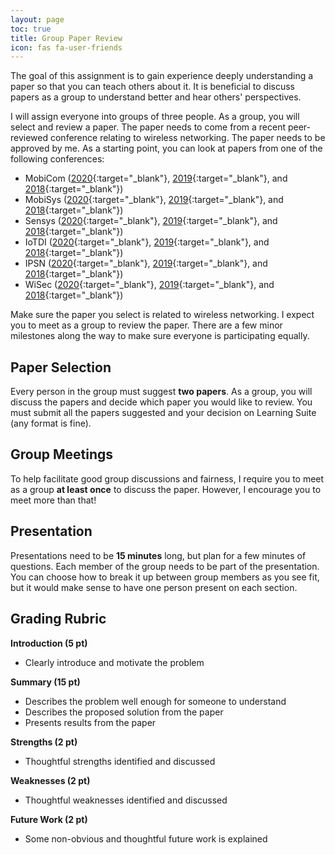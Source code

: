 ```yaml
---
layout: page
toc: true
title: Group Paper Review
icon: fas fa-user-friends
---
```


The goal of this assignment is to gain experience deeply understanding a paper so that you can teach others about it. It is beneficial to discuss papers as a group to understand better and hear others' perspectives.

I will assign everyone into groups of three people. As a group, you will select and review a paper. The paper needs to come from a recent peer-reviewed conference relating to wireless networking. The paper needs to be approved by me. As a starting point, you can look at papers from one of the following conferences:

- MobiCom ([2020](https://sigmobile.org/mobicom/2020/program.php){:target="_blank"}, [2019](https://sigmobile.org/mobicom/2019/program.php){:target="_blank"}, and [2018](https://sigmobile.org/mobicom/2018/program.php){:target="_blank"})
- MobiSys ([2020](https://www.sigmobile.org/mobisys/2020/program/){:target="_blank"}, [2019](https://www.sigmobile.org/mobisys/2019/program/){:target="_blank"}, and [2018](https://www.sigmobile.org/mobisys/2018/program/){:target="_blank"})
- Sensys ([2020](http://sensys.acm.org/2020/program/){:target="_blank"}, [2019](http://sensys.acm.org/2019/program/){:target="_blank"}, and [2018](http://sensys.acm.org/2018/program/){:target="_blank"})
- IoTDI ([2020](https://conferences.computer.org/iotDI/prev/2020/program.html){:target="_blank"}, [2019](https://conferences.computer.org/iotDI/prev/2019/){:target="_blank"}, and [2018](https://conferences.computer.org/iotDI/prev/2018/pgm.html){:target="_blank"})
- IPSN ([2020](https://ipsn.acm.org/2020/program.html){:target="_blank"}, [2019](https://ipsn.acm.org/2019/program.html){:target="_blank"}, and [2018](https://ipsn.acm.org/2018/program.html){:target="_blank"})
- WiSec ([2020](https://wisec2020.ins.jku.at/accepted-papers/){:target="_blank"}, [2019](https://wisec19.fiu.edu/full-program){:target="_blank"}, and [2018](https://wisec18.conf.kth.se/sites/program.html){:target="_blank"})

Make sure the paper you select is related to wireless networking. I expect you to meet as a group to review the paper. There are a few minor milestones along the way to make sure everyone is participating equally.

## Paper Selection
Every person in the group must suggest **two papers**. As a group, you will discuss the papers and decide which paper you would like to review. You must submit all the papers suggested and your decision on Learning Suite (any format is fine).

## Group Meetings
To help facilitate good group discussions and fairness, I require you to meet as a group **at least once** to discuss the paper. However, I encourage you to meet more than that!

## Presentation
Presentations need to be **15 minutes** long, but plan for a few minutes of questions. Each member of the group needs to be part of the presentation. You can choose how to break it up between group members as you see fit, but it would make sense to have one person present on each section.

## Grading Rubric

**Introduction (5 pt)**
- Clearly introduce and motivate the problem

**Summary (15 pt)**
- Describes the problem well enough for someone to understand
- Describes the proposed solution from the paper
- Presents results from the paper

**Strengths (2 pt)**
- Thoughtful strengths identified and discussed

**Weaknesses (2 pt)**
- Thoughtful weaknesses identified and discussed

**Future Work (2 pt)**
- Some non-obvious and thoughtful future work is explained 
